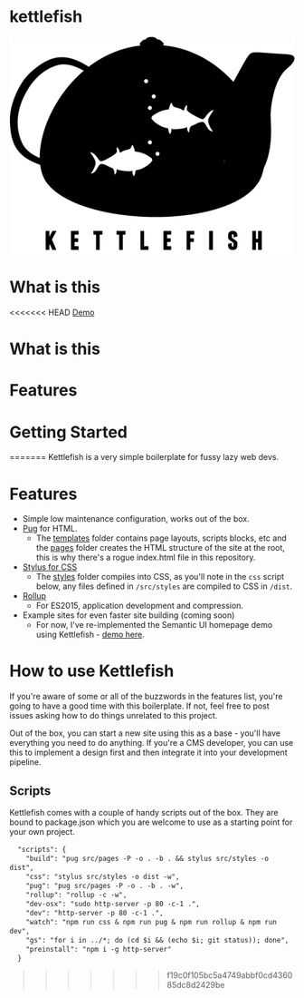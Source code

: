 # kettlefish

![Kettlefish Logo](./src/lib/kettlefish.png)

# What is this

<<<<<<< HEAD
[Demo](http://htmlpreview.github.io/?https://github.com/paulbrzeski/kettlefish/blob/master/index.html)

# What is this

# Features

# Getting Started
=======
Kettlefish is a very simple boilerplate for fussy lazy web devs.

# Features
- Simple low maintenance configuration, works out of the box.
- [Pug](https://pugjs.org/) for HTML.
  - The [templates](/src/templates) folder contains page layouts, scripts blocks, etc and the [pages](/src/pages) folder creates the HTML structure of the site at the root, this is why there's a rogue index.html file in this repository. 
- [Stylus for CSS](http://stylus-lang.com/)
  - The [styles](/src/styles) folder compiles into CSS, as you'll note in the `css` script below, any files defined in `/src/styles` are compiled to CSS in `/dist`.
- [Rollup](https://rollupjs.org/) 
  - For ES2015, application development and compression.
- Example sites for even faster site building (coming soon)
  - For now, I've re-implemented the Semantic UI homepage demo using Kettlefish - [demo here](http://htmlpreview.github.io/?https://github.com/paulbrzeski/kettlefish/blob/master/index.html).

# How to use Kettlefish
If you're aware of some or all of the buzzwords in the features list, you're going to have a good time with this boilerplate. If not, feel free to post issues asking how to do things unrelated to this project.

Out of the box, you can start a new site using this as a base - you'll have everything you need to do anything. If you're a CMS developer, you can use this to implement a design first and then integrate it into your development pipeline.

## Scripts
Kettlefish comes with a couple of handy scripts out of the box. They are bound to package.json which you are welcome to use as a starting point for your own project.
```
  "scripts": {
    "build": "pug src/pages -P -o . -b . && stylus src/styles -o dist",
    "css": "stylus src/styles -o dist -w",
    "pug": "pug src/pages -P -o . -b . -w",
    "rollup": "rollup -c -w",
    "dev-osx": "sudo http-server -p 80 -c-1 .",
    "dev": "http-server -p 80 -c-1 .",
    "watch": "npm run css & npm run pug & npm run rollup & npm run dev",
    "gs": "for i in ../*; do (cd $i && (echo $i; git status)); done",
    "preinstall": "npm i -g http-server"
  }
```
>>>>>>> f19c0f105bc5a4749abbf0cd436085dc8d2429be

